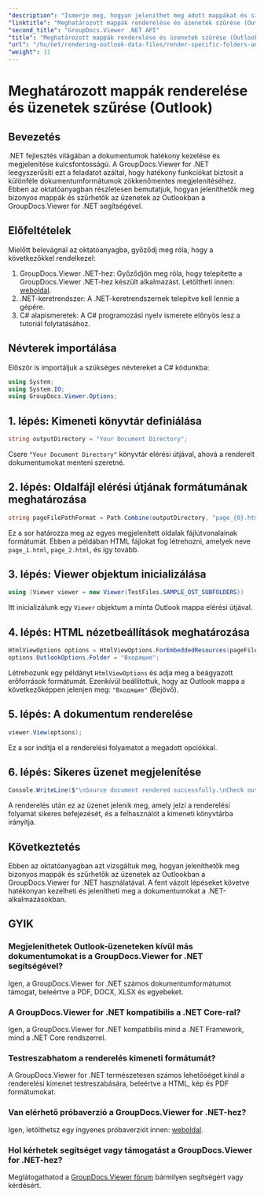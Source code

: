 ```yaml
---
"description": "Ismerje meg, hogyan jeleníthet meg adott mappákat és szűrhet üzeneteket az Outlookban a GroupDocs.Viewer for .NET segítségével. Egyszerűsítse a dokumentumkezelést a .NET alkalmazásokban."
"linktitle": "Meghatározott mappák renderelése és üzenetek szűrése (Outlook)"
"second_title": "GroupDocs.Viewer .NET API"
"title": "Meghatározott mappák renderelése és üzenetek szűrése (Outlook)"
"url": "/hu/net/rendering-outlook-data-files/render-specific-folders-and-filter-messages-outlook/"
"weight": 11
---
```


# Meghatározott mappák renderelése és üzenetek szűrése (Outlook)

## Bevezetés
.NET fejlesztés világában a dokumentumok hatékony kezelése és megjelenítése kulcsfontosságú. A GroupDocs.Viewer for .NET leegyszerűsíti ezt a feladatot azáltal, hogy hatékony funkciókat biztosít a különféle dokumentumformátumok zökkenőmentes megjelenítéséhez. Ebben az oktatóanyagban részletesen bemutatjuk, hogyan jeleníthetők meg bizonyos mappák és szűrhetők az üzenetek az Outlookban a GroupDocs.Viewer for .NET segítségével.
## Előfeltételek
Mielőtt belevágnál az oktatóanyagba, győződj meg róla, hogy a következőkkel rendelkezel:
1. GroupDocs.Viewer .NET-hez: Győződjön meg róla, hogy telepítette a GroupDocs.Viewer .NET-hez készült alkalmazást. Letöltheti innen: [weboldal](https://releases.groupdocs.com/viewer/net/).
2. .NET-keretrendszer: A .NET-keretrendszernek telepítve kell lennie a gépére.
3. C# alapismeretek: A C# programozási nyelv ismerete előnyös lesz a tutoriál folytatásához.

## Névterek importálása
Először is importáljuk a szükséges névtereket a C# kódunkba:
```csharp
using System;
using System.IO;
using GroupDocs.Viewer.Options;
```

## 1. lépés: Kimeneti könyvtár definiálása
```csharp
string outputDirectory = "Your Document Directory";
```
Csere `"Your Document Directory"` könyvtár elérési útjával, ahová a renderelt dokumentumokat menteni szeretné.
## 2. lépés: Oldalfájl elérési útjának formátumának meghatározása
```csharp
string pageFilePathFormat = Path.Combine(outputDirectory, "page_{0}.html");
```
Ez a sor határozza meg az egyes megjelenített oldalak fájlútvonalainak formátumát. Ebben a példában HTML fájlokat fog létrehozni, amelyek neve `page_1.html`, `page_2.html`, és így tovább.
## 3. lépés: Viewer objektum inicializálása
```csharp
using (Viewer viewer = new Viewer(TestFiles.SAMPLE_OST_SUBFOLDERS))
```
Itt inicializálunk egy `Viewer` objektum a minta Outlook mappa elérési útjával.
## 4. lépés: HTML nézetbeállítások meghatározása
```csharp
HtmlViewOptions options = HtmlViewOptions.ForEmbeddedResources(pageFilePathFormat);
options.OutlookOptions.Folder = "Входящие";
```
Létrehozunk egy példányt `HtmlViewOptions` és adja meg a beágyazott erőforrások formátumát. Ezenkívül beállítottuk, hogy az Outlook mappa a következőképpen jelenjen meg: `"Входящие"` (Bejövő).
## 5. lépés: A dokumentum renderelése
```csharp
viewer.View(options);
```
Ez a sor indítja el a renderelési folyamatot a megadott opciókkal.
## 6. lépés: Sikeres üzenet megjelenítése
```csharp
Console.WriteLine($"\nSource document rendered successfully.\nCheck output in {outputDirectory}.");
```
A renderelés után ez az üzenet jelenik meg, amely jelzi a renderelési folyamat sikeres befejezését, és a felhasználót a kimeneti könyvtárba irányítja.

## Következtetés
Ebben az oktatóanyagban azt vizsgáltuk meg, hogyan jeleníthetők meg bizonyos mappák és szűrhetők az üzenetek az Outlookban a GroupDocs.Viewer for .NET használatával. A fent vázolt lépéseket követve hatékonyan kezelheti és jelenítheti meg a dokumentumokat a .NET-alkalmazásokban.
## GYIK
### Megjeleníthetek Outlook-üzeneteken kívül más dokumentumokat is a GroupDocs.Viewer for .NET segítségével?
Igen, a GroupDocs.Viewer for .NET számos dokumentumformátumot támogat, beleértve a PDF, DOCX, XLSX és egyebeket.
### A GroupDocs.Viewer for .NET kompatibilis a .NET Core-ral?
Igen, a GroupDocs.Viewer for .NET kompatibilis mind a .NET Framework, mind a .NET Core rendszerrel.
### Testreszabhatom a renderelés kimeneti formátumát?
A GroupDocs.Viewer for .NET természetesen számos lehetőséget kínál a renderelési kimenet testreszabására, beleértve a HTML, kép és PDF formátumokat.
### Van elérhető próbaverzió a GroupDocs.Viewer for .NET-hez?
Igen, letölthetsz egy ingyenes próbaverziót innen: [weboldal](https://releases.groupdocs.com/).
### Hol kérhetek segítséget vagy támogatást a GroupDocs.Viewer for .NET-hez?
Meglátogathatod a [GroupDocs.Viewer fórum](https://forum.groupdocs.com/c/viewer/9) bármilyen segítségért vagy kérdésért.